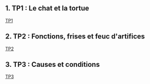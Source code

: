 ## 1. TP1 : Le chat et la tortue
[TP1](https://capytale2.ac-paris.fr/web/c/6707-1426796)
## 2. TP2 : Fonctions, frises et feuc d'artifices
[TP2](https://capytale2.ac-paris.fr/web/c/b436-1426812)
## 3. TP3 : Causes et conditions
[TP3](https://capytale2.ac-paris.fr/web/c/9115-1456612)



